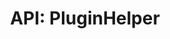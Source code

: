 ---
comment: "/**\n * The helper class for plugins\n *\n * @memberof HashBrown.Server.Helpers\n */"
meta:
    range:
        - 127
        - 728
    filename: PluginHelper.js
    lineno: 10
    columnno: 0
    path: /home/mrzapp/Development/Web/hashbrown-cms/src/Server/Helpers
    code:
        id: astnode100067316
        name: PluginHelper
        type: ClassDeclaration
        paramnames: []
classdesc: 'The helper class for plugins'
memberof: HashBrown.Server.Helpers
name: PluginHelper
longname: HashBrown.Server.Helpers.PluginHelper
kind: class
scope: static
methods:
    -
        comment: "/**\n     * Initialises all plugins located at /plugins/:name/server/index.js\n     *\n     * @param {Object} app Express.js server instance\n     *\n     * @returns {Promise} Client side file URLs\n     */"
        meta:
            range:
                - 357
                - 726
            filename: PluginHelper.js
            lineno: 18
            columnno: 4
            path: /home/mrzapp/Development/Web/hashbrown-cms/src/Server/Helpers
            code:
                id: astnode100067319
                name: PluginHelper.init
                type: MethodDefinition
                paramnames:
                    - app
            vars:
                "": null
        description: 'Initialises all plugins located at /plugins/:name/server/index.js'
        params:
            -
                type:
                    names:
                        - Object
                description: 'Express.js server instance'
                name: app
        returns:
            -
                type:
                    names:
                        - Promise
                description: 'Client side file URLs'
        name: init
        longname: HashBrown.Server.Helpers.PluginHelper.init
        kind: function
        memberof: HashBrown.Server.Helpers.PluginHelper
        scope: static
shortname: PluginHelper
layout: docPage
permalink: /docs/hashbrown/server/helpers/pluginhelper/
title: 'API: PluginHelper'
description: 'The helper class for plugins'

---